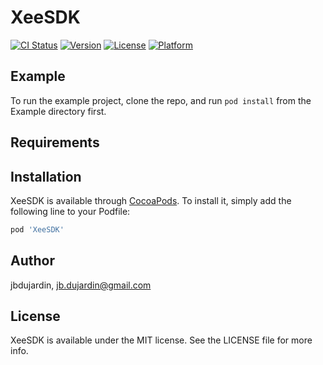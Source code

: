 # XeeSDK

[![CI Status](http://img.shields.io/travis/jbdujardin/XeeSDK.svg?style=flat)](https://travis-ci.org/jbdujardin/XeeSDK)
[![Version](https://img.shields.io/cocoapods/v/XeeSDK.svg?style=flat)](http://cocoapods.org/pods/XeeSDK)
[![License](https://img.shields.io/cocoapods/l/XeeSDK.svg?style=flat)](http://cocoapods.org/pods/XeeSDK)
[![Platform](https://img.shields.io/cocoapods/p/XeeSDK.svg?style=flat)](http://cocoapods.org/pods/XeeSDK)

## Example

To run the example project, clone the repo, and run `pod install` from the Example directory first.

## Requirements

## Installation

XeeSDK is available through [CocoaPods](http://cocoapods.org). To install
it, simply add the following line to your Podfile:

```ruby
pod 'XeeSDK'
```

## Author

jbdujardin, jb.dujardin@gmail.com

## License

XeeSDK is available under the MIT license. See the LICENSE file for more info.
